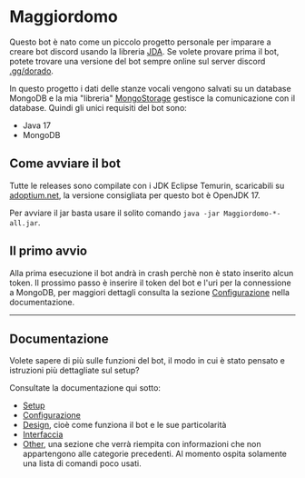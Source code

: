 # Maggiordomo
Questo bot è nato come un piccolo progetto personale per imparare a creare bot discord usando la libreria [JDA](https://jda.wiki).
Se volete provare prima il bot, potete trovare una versione del bot sempre online sul server discord [.gg/dorado](https://discord.gg/dorado).

In questo progetto i dati delle stanze vocali vengono salvati su un database MongoDB e la mia "libreria" [MongoStorage](https://github.com/StarlessDev/MongoStorage) gestisce la comunicazione con il database.
Quindi gli unici requisiti del bot sono:
- Java 17
- MongoDB

## Come avviare il bot

Tutte le releases sono compilate con i JDK Eclipse Temurin, scaricabili su [adoptium.net](https://adoptium.net), la versione consigliata per questo bot è OpenJDK 17.

Per avviare il jar basta usare il solito comando `java -jar Maggiordomo-*-all.jar`.

## Il primo avvio
Alla prima esecuzione il bot andrà in crash perchè non è stato inserito alcun token.
Il prossimo passo è inserire il token del bot e l'uri per la connessione a MongoDB, per maggiori dettagli consulta la sezione [Configurazione](https://github.com/StarlessDev/Maggiordomo/blob/main/docs/config.md) nella documentazione.

---
## Documentazione
Volete sapere di più sulle funzioni del bot, il modo in cui è stato pensato e istruzioni più dettagliate sul setup?

Consultate la documentazione qui sotto:

  * [Setup](https://github.com/StarlessDev/Maggiordomo/blob/main/docs/setup.md)
  * [Configurazione](https://github.com/StarlessDev/Maggiordomo/blob/main/docs/config.md)
  * [Design](https://github.com/StarlessDev/Maggiordomo/blob/main/docs/design.md), cioè come funziona il bot e le sue particolarità
  * [Interfaccia](https://github.com/StarlessDev/Maggiordomo/blob/main/docs/interface.md)
  * [Other](https://github.com/StarlessDev/Maggiordomo/blob/main/docs/other.md), una sezione che verrà riempita con informazioni che non appartengono alle categorie precedenti. Al momento ospita solamente una lista di comandi poco usati.
